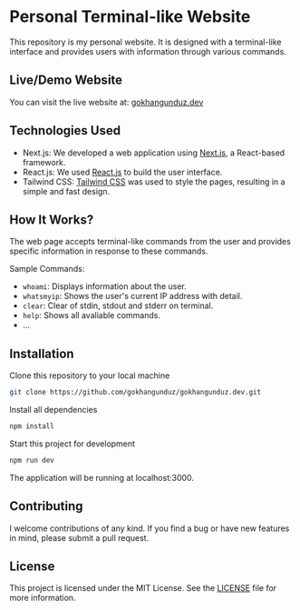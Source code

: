 # Personal Terminal-like Website

This repository is my personal website. It is designed with a terminal-like interface and provides users with information through various commands.

## Live/Demo Website

You can visit the live website at: [gokhangunduz.dev](https://gokhangunduz.dev)

## Technologies Used

- Next.js: We developed a web application using [Next.js](https://nextjs.org/), a React-based framework.
- React.js: We used [React.js](https://reactjs.org/) to build the user interface.
- Tailwind CSS: [Tailwind CSS](https://tailwindcss.com/) was used to style the pages, resulting in a simple and fast design.

## How It Works?

The web page accepts terminal-like commands from the user and provides specific information in response to these commands.

Sample Commands:

- `whoami`: Displays information about the user.
- `whatsmyip`: Shows the user's current IP address with detail.
- `clear`: Clear of stdin, stdout and stderr on terminal.
- `help`: Shows all avaliable commands.
- ...

## Installation

Clone this repository to your local machine

```bash
git clone https://github.com/gokhangunduz/gokhangunduz.dev.git
```

Install all dependencies

```bash
npm install
```

Start this project for development

```bash
npm run dev
```

The application will be running at localhost:3000.

## Contributing

I welcome contributions of any kind. If you find a bug or have new features in mind, please submit a pull request.

## License

This project is licensed under the MIT License. See the [LICENSE](LICENSE) file for more information.
